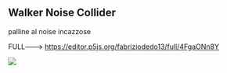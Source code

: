 ## Walker Noise Collider  
  
  palline al noise incazzose  
  
  FULL---> https://editor.p5js.org/fabriziodedo13/full/4FgaONn8Y
  
  ![](https://github.com/fabriziodedonatis/archive/blob/master/fabriziodedonatis/Codice/P5_esercizi/Walk_Noise_Collid/img/walker%20noise%20collide.PNG)  
